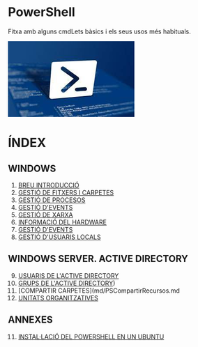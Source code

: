 # PowerShell
Fitxa amb alguns cmdLets bàsics i els seus usos més habituals.

![PS](png/PS.jpeg)
# ÍNDEX

## WINDOWS
1.  [BREU INTRODUCCIÓ](md/PSIntroduccio.md)
2.  [GESTIÓ DE FITXERS I CARPETES](md/PSGestioFitxers.md)
5.  [GESTIÓ DE PROCESOS](md/PSGestioProcessos.md)
6.  [GESTIÓ D'EVENTS](md/PSGestioEvents.md)
7.  [GESTIÓ DE XARXA](md/PSGestioXarxes.md)
8.  [INFORMACIÓ DEL HARDWARE](md/WMI-CIM.md)
9.  [GESTIÓ D'EVENTS](md/PSGestioServicis.md)
10. [GESTIÓ D'USUARIS LOCALS](md/PSGestioUsuarisLocal.md)

## WINDOWS SERVER. ACTIVE DIRECTORY
9.  [USUARIS DE L'ACTIVE DIRECTORY](md/PSADUser.md)
10. [GRUPS DE L'ACTIVE DIRECTORY](md/PSADGroups.md))
11. [COMPARTIR CARPETES](md/PSCompartirRecursos.md
12. [UNITATS ORGANITZATIVES](md/PSADunitatsOrganitzatives.md)

## ANNEXES
11. [INSTAL·LACIÓ DEL POWERSHELL EN UN UBUNTU](md/Instal·larPowerShellUbuntu.md)


